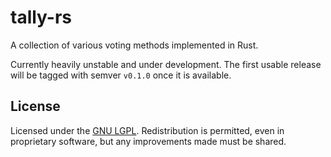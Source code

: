 # tally-rs

A collection of various voting methods implemented in Rust.

Currently heavily unstable and under development. The first usable
release will be tagged with semver `v0.1.0` once it is available.

## License

Licensed under the [GNU LGPL](/LICENSE). Redistribution is permitted,
even in proprietary software, but any improvements made must be shared.
